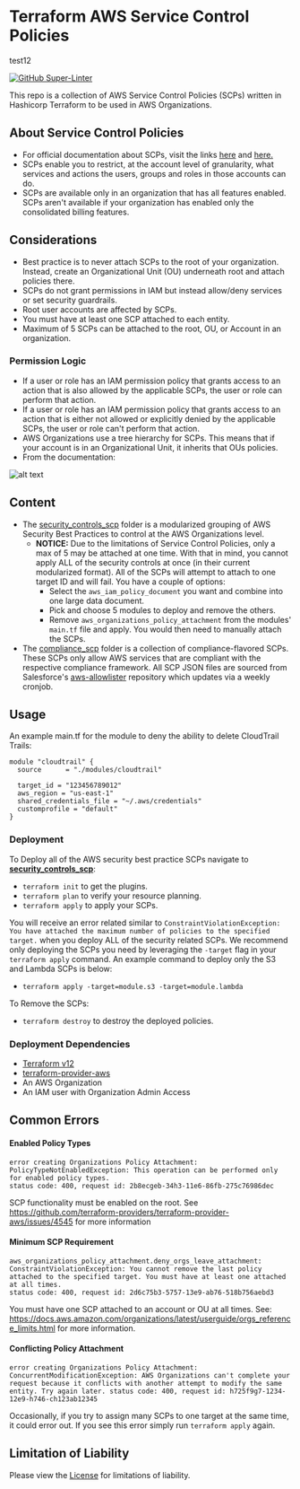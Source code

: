 # Terraform AWS Service Control Policies
test12

[![GitHub Super-Linter](https://github.com/ScaleSec/terraform_aws_scp/workflows/Lint%20Code%20Base/badge.svg)](https://github.com/marketplace/actions/super-linter)

This repo is a collection of AWS Service Control Policies (SCPs) written in Hashicorp Terraform to be used in AWS Organizations.

## About Service Control Policies

- For official documentation about SCPs, visit the links [here](https://docs.aws.amazon.com/organizations/latest/userguide/orgs_manage_policies_scp.html) and [here.](https://docs.aws.amazon.com/organizations/latest/userguide/orgs_manage_policies_about-scps.html)
- SCPs enable you to restrict, at the account level of granularity, what services and actions the users, groups and roles in those accounts can do.
- SCPs are available only in an organization that has all features enabled. SCPs aren't available if your organization has enabled only the consolidated billing features.

## Considerations

- Best practice is to never attach SCPs to the root of your organization. Instead, create an Organizational Unit (OU) underneath root and attach policies there.
- SCPs do not grant permissions in IAM but instead allow/deny services or set security guardrails.
- Root user accounts are affected by SCPs.
- You must have at least one SCP attached to each entity.
- Maximum of 5 SCPs can be attached to the root, OU, or Account in an organization.

### Permission Logic

- If a user or role has an IAM permission policy that grants access to an action that is also allowed by the applicable SCPs, the user or role can perform that action.
- If a user or role has an IAM permission policy that grants access to an action that is either not allowed or explicitly denied by the applicable SCPs, the user or role can't perform that action.
- AWS Organizations use a tree hierarchy for SCPs. This means that if your account is in an Organizational Unit, it inherits that OUs policies.
- From the documentation:

![alt text](https://docs.aws.amazon.com/organizations/latest/userguide/images/How_SCP_Permissions_Work.png "SCP Venn Diagram")

## Content

- The [security_controls_scp](security_controls_scp/) folder is a modularized grouping of AWS Security Best Practices to control at the AWS Organizations level.
  - __NOTICE:__ Due to the limitations of Service Control Policies, only a max of 5 may be attached at one time. With that in mind, you cannot apply ALL of the security controls at once (in their current modularized format). All of the SCPs will attempt to attach to one target ID and will fail. You have a couple of options:
    - Select the `aws_iam_policy_document` you want and combine into one large data document.
    - Pick and choose 5 modules to deploy and remove the others.
    - Remove `aws_organizations_policy_attachment` from the modules' `main.tf` file and apply. You would then need to manually attach the SCPs.
- The [compliance_scp](compliance_scp/) folder is a collection of compliance-flavored SCPs. These SCPs only allow AWS services that are compliant with the respective compliance framework. All SCP JSON files are sourced from Salesforce's [aws-allowlister](https://github.com/salesforce/aws-allowlister) repository which updates via a weekly cronjob.


## Usage

An example main.tf for the module to deny the ability to delete CloudTrail Trails:

```hcl
module "cloudtrail" {
  source      = "./modules/cloudtrail"

  target_id = "123456789012"
  aws_region = "us-east-1"
  shared_credentials_file = "~/.aws/credentials"
  customprofile = "default"
}
```
### Deployment

To Deploy all of the AWS security best practice SCPs navigate to [__security_controls_scp__](./security_controls_scp):
- `terraform init` to get the plugins.
- `terraform plan` to verify your resource planning.
- `terraform apply` to apply your SCPs.

You will receive an error related similar to `ConstraintViolationException: You have attached the maximum number of policies to the specified target.` when you deploy ALL of the security related SCPs. We recommend only deploying the SCPs you need by leveraging the `-target` flag in your `terraform apply` command. An example command to deploy only the S3 and Lambda SCPs is below:
- `terraform apply -target=module.s3 -target=module.lambda`

To Remove the SCPs:
- `terraform destroy` to destroy the deployed policies.

### Deployment Dependencies

- [Terraform v12](https://www.terraform.io/downloads.html)
- [terraform-provider-aws](https://github.com/terraform-providers/terraform-provider-aws)
- An AWS Organization
- An IAM user with Organization Admin Access

## Common Errors

#### Enabled Policy Types

```
error creating Organizations Policy Attachment: PolicyTypeNotEnabledException: This operation can be performed only for enabled policy types.
status code: 400, request id: 2b8ecgeb-34h3-11e6-86fb-275c76986dec
```

SCP functionality must be enabled on the root.  See https://github.com/terraform-providers/terraform-provider-aws/issues/4545 for more information

#### Minimum SCP Requirement

```
aws_organizations_policy_attachment.deny_orgs_leave_attachment: ConstraintViolationException: You cannot remove the last policy attached to the specified target. You must have at least one attached at all times.
status code: 400, request id: 2d6c75b3-5757-13e9-ab76-518b756aebd3
```

You must have one SCP attached to an account or OU at all times. See: https://docs.aws.amazon.com/organizations/latest/userguide/orgs_reference_limits.html for more information.

#### Conflicting Policy Attachment

```
error creating Organizations Policy Attachment: ConcurrentModificationException: AWS Organizations can't complete your request because it conflicts with another attempt to modify the same entity. Try again later. status code: 400, request id: h725f9g7-1234-12e9-h746-ch123ab12345
```

Occasionally, if you try to assign many SCPs to one target at the same time, it could error out. If you see this error simply run `terraform apply` again.

## Limitation of Liability

Please view the [License](LICENSE) for limitations of liability.

